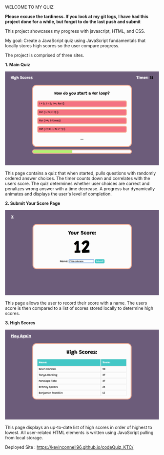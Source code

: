 WELCOME TO MY QUIZ

**Please excuse the tardiness. If you look at my git logs, I have had this project done for a while, but forgot to do the last push and submit**

This project showcases my progress with javascript, HTML, and CSS.

My goal: Create a JavaScript quiz using JavaScript fundamentals that locally stores high scores so the user compare progress.

The project is comprised of three sites.

**1. Main Quiz**

<img src="mainQuiz.png" alt="picture of the main quiz page">

This page contains a quiz that when started, pulls questions with randomly ordered answer choices. The timer counts down and correlates with the users score. The quiz determines whether user choices are correct and penalizes wrong answer with a time decrease. A progress bar dynamically animates and displays the user's level of completion. 

**2. Submit Your Score Page**

<img src="submitScore.png" alt="picture of the Submit page">

This page allows the user to record their score with a name. The users score is then compared to a list of scores stored locally to determine high scores.

**3. High Scores**

<img src="highScore.png" alt="picture of the High Scores page">

This page displays an up-to-date list of high scores in order of highest to lowest. All user-related HTML elements is written using JavaScript pulling from local storage.

Deployed Site : https://kevinconnell96.github.io/codeQuiz_KTC/